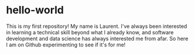 # hello-world
This is my first repository!
My name is Laurent. I've always been interested in learning a technical skill beyond what I already know, and software development and data science has always interested me from afar. So here I am on Github experimenting to see if it's for me!
